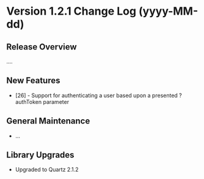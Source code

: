 # Version 1.2.1 Change Log (yyyy-MM-dd)

## Release Overview

....

## New Features

* [26] - Support for authenticating a user based upon a presented ?authToken parameter

## General Maintenance

* ...

## Library Upgrades

* Upgraded to Quartz 2.1.2
